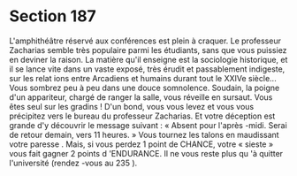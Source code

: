 # Section 187

L'amphithéâtre réservé aux conférences est plein  à craquer. Le
professeur Zacharias semble très populaire parmi les étudiants,
sans que vous puissiez en deviner la raison. La matière qu'il
enseigne est la sociologie historique, et il se lance vite dans un
vaste exposé, très érudit et passablement indigeste, sur les
relat ions entre Arcadiens et humains durant tout le XXIVe
siècle... Vous sombrez peu  à peu dans une douce somnolence.
Soudain, la poigne d'un appariteur, chargé de ranger la salle,
vous réveille en sursaut. Vous êtes seul sur les gradins ! D'un
bond, vous vous levez et vous vous précipitez vers le bureau du
professeur Zacharias. Et votre déception est grande d'y découvrir
le message suivant : « Absent pour l'après -midi. Serai de retour
demain, vers 11 heures. » Vous tournez les talons en maudissant
votre paresse . Mais, si vous perdez 1 point de CHANCE,  votre «
sieste » vous fait gagner 2 points d 'ENDURANCE.  Il ne vous
reste plus qu 'à quitter l'université (rendez -vous au 235 ).